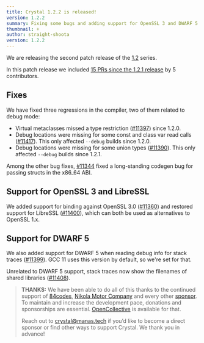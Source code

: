 ```yaml
---
title: Crystal 1.2.2 is released!
version: 1.2.2
summary: Fixing some bugs and adding support for OpenSSL 3 and DWARF 5
thumbnail: +
author: straight-shoota
version: 1.2.2
---
```


We are releasing the second patch release of the [1.2](https://crystal-lang.org/2021/10/14/1.2.0-released.html) series.

In this patch release we included [15 PRs since the 1.2.1 release](https://github.com/crystal-lang/crystal/pulls?q=is%3Apr+milestone%3A1.2.2) by 5 contributors.

## Fixes

We have fixed three regressions in the compiler, two of them related to debug mode:

- Virtual metaclasses missed a type restriction ([#11397](https://github.com/crystal-lang/crystal/issues/11376)) since 1.2.0.
- Debug locations were missing for some const and class var read calls ([#11417](https://github.com/crystal-lang/crystal/pull/11417)). This only affected `--debug` builds since 1.2.0.
- Debug locations were missing for some union types ([#11390](https://github.com/crystal-lang/crystal/pull/11390)). This only affected `--debug` builds since 1.2.1.

Among the other bug fixes, [#11344](https://github.com/crystal-lang/crystal/pull/11344)
fixed a long-standing codegen bug for passing structs in the x86_64 ABI.

## Support for OpenSSL 3 and LibreSSL

We added support for binding against OpenSSL 3.0 ([#11360](https://github.com/crystal-lang/crystal/pull/11360)) and restored support for LibreSSL ([#11400](https://github.com/crystal-lang/crystal/pull/11400)), which can both be used as alternatives to OpenSSL 1.x.

## Support for DWARF 5

We also added support for DWARF 5 when reading debug info for stack traces ([#11399](https://github.com/crystal-lang/crystal/pull/11399)).
GCC 11 uses this version by default, so we're set for that.

Unrelated to DWARF 5 support, stack traces now show the filenames of shared libraries ([#11408](https://github.com/crystal-lang/crystal/pull/11408)).

> **THANKS:**
> We have been able to do all of this thanks to the continued support of [84codes](https://www.84codes.com/), [Nikola Motor Company](https://nikolamotor.com/) and every other [sponsor](/sponsors). To maintain and increase the development pace, donations and sponsorships are essential. [OpenCollective](https://opencollective.com/crystal-lang) is available for that.
>
> Reach out to [crystal@manas.tech](mailto:crystal@manas.tech) if you’d like to become a direct sponsor or find other ways to support Crystal. We thank you in advance!
